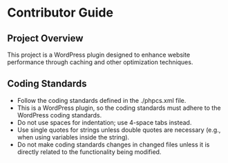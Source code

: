 # Contributor Guide

## Project Overview
This project is a WordPress plugin designed to enhance website performance through caching and other optimization techniques.

## Coding Standards
- Follow the coding standards defined in the ./phpcs.xml file.
- This is a WordPress plugin, so the coding standards must adhere to the WordPress coding standards.
- Do not use spaces for indentation; use 4-space tabs instead.
- Use single quotes for strings unless double quotes are necessary (e.g., when using variables inside the string).
- Do not make coding standards changes in changed files unless it is directly related to the functionality being modified.
